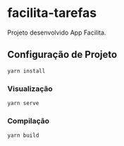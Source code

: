 # facilita-tarefas

Projeto desenvolvido App Facilita.

## Configuração de Projeto
```
yarn install
```

### Visualização
```
yarn serve
```

### Compilação
```
yarn build
```

